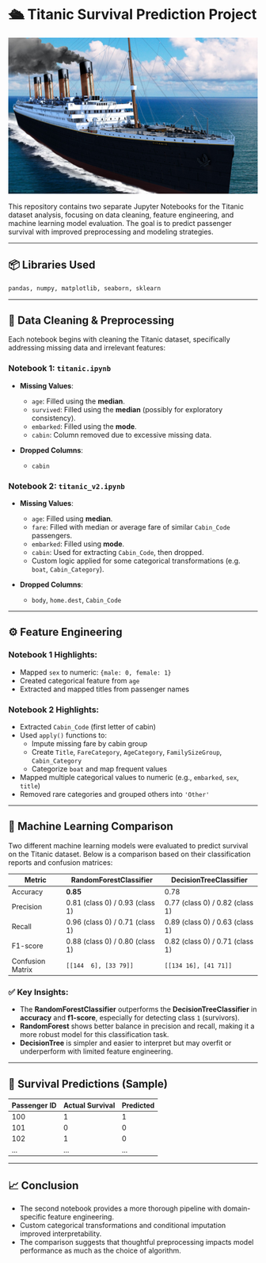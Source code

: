 # 🛳️ Titanic Survival Prediction Project
![titanic](https://github.com/hurcan09/Python_Titanic_Decision_Tree_ML/raw/master/titanic_image.jpeg)

This repository contains two separate Jupyter Notebooks for the Titanic dataset analysis, focusing on data cleaning, feature engineering, and machine learning model evaluation. The goal is to predict passenger survival with improved preprocessing and modeling strategies.

---

## 📦 Libraries Used

```python
pandas, numpy, matplotlib, seaborn, sklearn
```

---

## 🧹 Data Cleaning & Preprocessing

Each notebook begins with cleaning the Titanic dataset, specifically addressing missing data and irrelevant features:

### Notebook 1: `titanic.ipynb`

- **Missing Values**:
  - `age`: Filled using the **median**.
  - `survived`: Filled using the **median** (possibly for exploratory consistency).
  - `embarked`: Filled using the **mode**.
  - `cabin`: Column removed due to excessive missing data.

- **Dropped Columns**: 
  - `cabin`

### Notebook 2: `titanic_v2.ipynb`

- **Missing Values**:
  - `age`: Filled using **median**.
  - `fare`: Filled with median or average fare of similar `Cabin_Code` passengers.
  - `embarked`: Filled using **mode**.
  - `cabin`: Used for extracting `Cabin_Code`, then dropped.
  - Custom logic applied for some categorical transformations (e.g. `boat`, `Cabin_Category`).

- **Dropped Columns**:
  - `body`, `home.dest`, `Cabin_Code`

---

## ⚙️ Feature Engineering

### Notebook 1 Highlights:

- Mapped `sex` to numeric: `{male: 0, female: 1}`
- Created categorical feature from `age`
- Extracted and mapped titles from passenger names

### Notebook 2 Highlights:

- Extracted `Cabin_Code` (first letter of cabin)
- Used `apply()` functions to:
  - Impute missing fare by cabin group
  - Create `Title`, `FareCategory`, `AgeCategory`, `FamilySizeGroup`, `Cabin_Category`
  - Categorize `boat` and map frequent values
- Mapped multiple categorical values to numeric (e.g., `embarked`, `sex`, `title`)
- Removed rare categories and grouped others into `'Other'`

---

## 🤖 Machine Learning Comparison

Two different machine learning models were evaluated to predict survival on the Titanic dataset. Below is a comparison based on their classification reports and confusion matrices:

| Metric       | **RandomForestClassifier** | **DecisionTreeClassifier** |
|--------------|----------------------------|-----------------------------|
| Accuracy     | **0.85**                   | 0.78                        |
| Precision    | 0.81 (class 0) / 0.93 (class 1) | 0.77 (class 0) / 0.82 (class 1) |
| Recall       | 0.96 (class 0) / 0.71 (class 1) | 0.89 (class 0) / 0.63 (class 1) |
| F1-score     | 0.88 (class 0) / 0.80 (class 1) | 0.82 (class 0) / 0.71 (class 1) |
| Confusion Matrix | `[[144  6], [33 79]]`     | `[[134 16], [41 71]]`         |

### ✅ Key Insights:

- The **RandomForestClassifier** outperforms the **DecisionTreeClassifier** in **accuracy** and **f1-score**, especially for detecting class `1` (survivors).
- **RandomForest** shows better balance in precision and recall, making it a more robust model for this classification task.
- **DecisionTree** is simpler and easier to interpret but may overfit or underperform with limited feature engineering.

---

## 🧾 Survival Predictions (Sample)

| Passenger ID | Actual Survival | Predicted |
|--------------|------------------|-----------|
| 100          | 1                | 1         |
| 101          | 0                | 0         |
| 102          | 1                | 0         |
| ...          | ...              | ...       |

---

## 📈 Conclusion

- The second notebook provides a more thorough pipeline with domain-specific feature engineering.
- Custom categorical transformations and conditional imputation improved interpretability.
- The comparison suggests that thoughtful preprocessing impacts model performance as much as the choice of algorithm.

